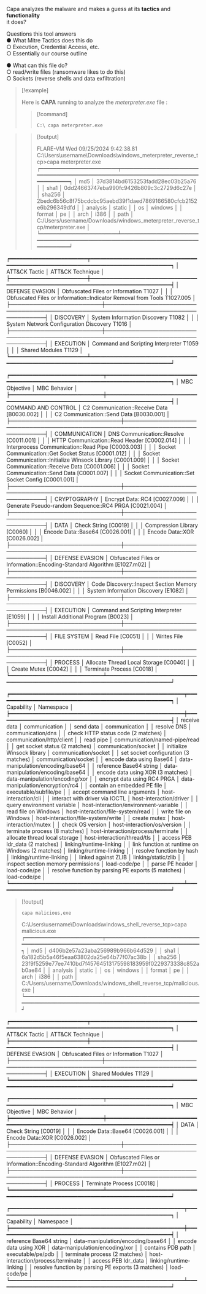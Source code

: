 


Capa analyzes the malware and makes a guess at its **tactics** and **functionality**  
it does? 

Questions this tool answers  
● What Mitre Tactics does this do  
○ Execution, Credential Access, etc.  
○ Essentially our course outline  

● What can this file do?  
○ read/write files (ransomware likes to do this)  
○ Sockets (reverse shells and data exfiltration)


>[!example]
>
>Here is **CAPA** running to analyze the *meterpreter.exe* file : 
>
>>[!command]
>>
>>`C:\ capa meterpreter.exe`

>>[!output]
>>
>>FLARE-VM Wed 09/25/2024  9:42:38.81
C:\Users\username\Downloads\windows_meterpreter_reverse_tcp>capa meterpreter.exe
┍━━━━━━━━━━━━━━━━━━━━━━━━┯━━━━━━━━━━━━━━━━━━━━━━━━━━━━━━━━━━━━━━━━━━━━━━━━━━━━━━━━━━━━━━━━━━━━━━━━━━━━━━━━━━━━┑
│ md5                    │ 37d3814bd6153253fadd28ec03b25a76                                                   │
│ sha1                   │ 0dd24663747eba990fc9426b809c3c2729d6c27e                                           │
│ sha256                 │ 2bedc6b56c8f75bcdcbc95aebd39f1daed7869166580cfcb2152e6b296349dfd                   │
│ analysis               │ static                                                                             │
│ os                     │ windows                                                                            │
│ format                 │ pe                                                                                 │
│ arch                   │ i386                                                                               │
│ path                   │ C:/Users/username/Downloads/windows_meterpreter_reverse_tcp/meterpreter.exe        │
┕━━━━━━━━━━━━━━━━━━━━━━━━┷━━━━━━━━━━━━━━━━━━━━━━━━━━━━━━━━━━━━━━━━━━━━━━━━━━━━━━━━━━━━━━━━━━━━━━━━━━━━━━━━━━━━┙

┍━━━━━━━━━━━━━━━━━━━━━━━━┯━━━━━━━━━━━━━━━━━━━━━━━━━━━━━━━━━━━━━━━━━━━━━━━━━━━━━━━━━━━━━━━━━━━━━━━━━━━━━━━━━━━━┑
│ ATT&CK Tactic          │ ATT&CK Technique                                                                   │
┝━━━━━━━━━━━━━━━━━━━━━━━━┿━━━━━━━━━━━━━━━━━━━━━━━━━━━━━━━━━━━━━━━━━━━━━━━━━━━━━━━━━━━━━━━━━━━━━━━━━━━━━━━━━━━━┥
│ DEFENSE EVASION        │ Obfuscated Files or Information T1027                                              │
│                        │ Obfuscated Files or Information::Indicator Removal from Tools T1027.005            │
├────────────────────────┼────────────────────────────────────────────────────────────────────────────────────┤
│ DISCOVERY              │ System Information Discovery T1082                                                 │
│                        │ System Network Configuration Discovery T1016                                       │
├────────────────────────┼────────────────────────────────────────────────────────────────────────────────────┤
│ EXECUTION              │ Command and Scripting Interpreter T1059                                            │
│                        │ Shared Modules T1129                                                               │
┕━━━━━━━━━━━━━━━━━━━━━━━━┷━━━━━━━━━━━━━━━━━━━━━━━━━━━━━━━━━━━━━━━━━━━━━━━━━━━━━━━━━━━━━━━━━━━━━━━━━━━━━━━━━━━━┙


┍━━━━━━━━━━━━━━━━━━━━━━━━━━━━━┯━━━━━━━━━━━━━━━━━━━━━━━━━━━━━━━━━━━━━━━━━━━━━━━━━━━━━━━━━━━━━━━━━━━━━━━━━━━━━━━┑
│ MBC Objective               │ MBC Behavior                                                                  │
┝━━━━━━━━━━━━━━━━━━━━━━━━━━━━━┿━━━━━━━━━━━━━━━━━━━━━━━━━━━━━━━━━━━━━━━━━━━━━━━━━━━━━━━━━━━━━━━━━━━━━━━━━━━━━━━┥
│ COMMAND AND CONTROL         │ C2 Communication::Receive Data [B0030.002]                                    │
│                             │ C2 Communication::Send Data [B0030.001]                                       │
├─────────────────────────────┼───────────────────────────────────────────────────────────────────────────────┤
│ COMMUNICATION               │ DNS Communication::Resolve [C0011.001]                                        │
│                             │ HTTP Communication::Read Header [C0002.014]                                   │
│                             │ Interprocess Communication::Read Pipe [C0003.003]                             │
│                             │ Socket Communication::Get Socket Status [C0001.012]                           │
│                             │ Socket Communication::Initialize Winsock Library [C0001.009]                  │
│                             │ Socket Communication::Receive Data [C0001.006]                                │
│                             │ Socket Communication::Send Data [C0001.007]                                   │
│                             │ Socket Communication::Set Socket Config [C0001.001]                           │
├─────────────────────────────┼───────────────────────────────────────────────────────────────────────────────┤
│ CRYPTOGRAPHY                │ Encrypt Data::RC4 [C0027.009]                                                 │
│                             │ Generate Pseudo-random Sequence::RC4 PRGA [C0021.004]                         │
├─────────────────────────────┼───────────────────────────────────────────────────────────────────────────────┤
│ DATA                        │ Check String [C0019]                                                          │
│                             │ Compression Library [C0060]                                                   │
│                             │ Encode Data::Base64 [C0026.001]                                               │
│                             │ Encode Data::XOR [C0026.002]                                                  │
├─────────────────────────────┼───────────────────────────────────────────────────────────────────────────────┤
│ DEFENSE EVASION             │ Obfuscated Files or Information::Encoding-Standard Algorithm [E1027.m02]      │
├─────────────────────────────┼───────────────────────────────────────────────────────────────────────────────┤
│ DISCOVERY                   │ Code Discovery::Inspect Section Memory Permissions [B0046.002]                │
│                             │ System Information Discovery [E1082]                                          │
├─────────────────────────────┼───────────────────────────────────────────────────────────────────────────────┤
│ EXECUTION                   │ Command and Scripting Interpreter [E1059]                                     │
│                             │ Install Additional Program [B0023]                                            │
├─────────────────────────────┼───────────────────────────────────────────────────────────────────────────────┤
│ FILE SYSTEM                 │ Read File [C0051]                                                             │
│                             │ Writes File [C0052]                                                           │
├─────────────────────────────┼───────────────────────────────────────────────────────────────────────────────┤
│ PROCESS                     │ Allocate Thread Local Storage [C0040]                                         │
│                             │ Create Mutex [C0042]                                                          │
│                             │ Terminate Process [C0018]                                                     │
┕━━━━━━━━━━━━━━━━━━━━━━━━━━━━━┷━━━━━━━━━━━━━━━━━━━━━━━━━━━━━━━━━━━━━━━━━━━━━━━━━━━━━━━━━━━━━━━━━━━━━━━━━━━━━━━┙

┍━━━━━━━━━━━━━━━━━━━━━━━━━━━━━━━━━━━━━━━━━━━━━━━━━━━━━━┯━━━━━━━━━━━━━━━━━━━━━━━━━━━━━━━━━━━━━━━━━━━━━━━━━━━━━━┑
│ Capability                                           │ Namespace                                            │
┝━━━━━━━━━━━━━━━━━━━━━━━━━━━━━━━━━━━━━━━━━━━━━━━━━━━━━━┿━━━━━━━━━━━━━━━━━━━━━━━━━━━━━━━━━━━━━━━━━━━━━━━━━━━━━━┥
│ receive data                                         │ communication                                        │
│ send data                                            │ communication                                        │
│ resolve DNS                                          │ communication/dns                                    │
│ check HTTP status code (2 matches)                   │ communication/http/client                            │
│ read pipe                                            │ communication/named-pipe/read                        │
│ get socket status (2 matches)                        │ communication/socket                                 │
│ initialize Winsock library                           │ communication/socket                                 │
│ set socket configuration (3 matches)                 │ communication/socket                                 │
│ encode data using Base64                             │ data-manipulation/encoding/base64                    │
│ reference Base64 string                              │ data-manipulation/encoding/base64                    │
│ encode data using XOR (3 matches)                    │ data-manipulation/encoding/xor                       │
│ encrypt data using RC4 PRGA                          │ data-manipulation/encryption/rc4                     │
│ contain an embedded PE file                          │ executable/subfile/pe                                │
│ accept command line arguments                        │ host-interaction/cli                                 │
│ interact with driver via IOCTL                       │ host-interaction/driver                              │
│ query environment variable                           │ host-interaction/environment-variable                │
│ read file on Windows                                 │ host-interaction/file-system/read                    │
│ write file on Windows                                │ host-interaction/file-system/write                   │
│ create mutex                                         │ host-interaction/mutex                               │
│ check OS version                                     │ host-interaction/os/version                          │
│ terminate process (8 matches)                        │ host-interaction/process/terminate                   │
│ allocate thread local storage                        │ host-interaction/thread/tls                          │
│ access PEB ldr_data (2 matches)                      │ linking/runtime-linking                              │
│ link function at runtime on Windows (2 matches)      │ linking/runtime-linking                              │
│ resolve function by hash                             │ linking/runtime-linking                              │
│ linked against ZLIB                                  │ linking/static/zlib                                  │
│ inspect section memory permissions                   │ load-code/pe                                         │
│ parse PE header                                      │ load-code/pe                                         │
│ resolve function by parsing PE exports (5 matches)   │ load-code/pe                                         │
┕━━━━━━━━━━━━━━━━━━━━━━━━━━━━━━━━━━━━━━━━━━━━━━━━━━━━━━┷━━━━━━━━━━━━━━━━━━━━━━━━━━━━━━━━━━━━━━━━━━━━━━━━━━━━━━┙



>[!output]
>
>`capa malicious,exe` 
>
>C:\Users\username\Downloads\windows_shell_reverse_tcp>capa malicious.exe
┍━━━━━━━━━━━━━━━━━━━━━━━━┯━━━━━━━━━━━━━━━━━━━━━━━━━━━━━━━━━━━━━━━━━━━━━━━━━━━━━━━━━━━━━━━━━━━━━━━━━━━━━━━━━━━━┑
│ md5                    │ d406b2e57a23aba256989b966b64d529                                                   │
│ sha1                   │ 6a182d5b5a46f5eaa63802da25e64b77f07ac38b                                           │
│ sha256                 │ 23f9f5259e77ee7410bd7f45764513175598183959f0229373338c852ab0ae84                   │
│ analysis               │ static                                                                             │
│ os                     │ windows                                                                            │
│ format                 │ pe                                                                                 │
│ arch                   │ i386                                                                               │
│ path                   │ C:/Users/username/Downloads/windows_shell_reverse_tcp/malicious.exe                │
┕━━━━━━━━━━━━━━━━━━━━━━━━┷━━━━━━━━━━━━━━━━━━━━━━━━━━━━━━━━━━━━━━━━━━━━━━━━━━━━━━━━━━━━━━━━━━━━━━━━━━━━━━━━━━━━┙

┍━━━━━━━━━━━━━━━━━━━━━━━━┯━━━━━━━━━━━━━━━━━━━━━━━━━━━━━━━━━━━━━━━━━━━━━━━━━━━━━━━━━━━━━━━━━━━━━━━━━━━━━━━━━━━━┑
│ ATT&CK Tactic          │ ATT&CK Technique                                                                   │
┝━━━━━━━━━━━━━━━━━━━━━━━━┿━━━━━━━━━━━━━━━━━━━━━━━━━━━━━━━━━━━━━━━━━━━━━━━━━━━━━━━━━━━━━━━━━━━━━━━━━━━━━━━━━━━━┥
│ DEFENSE EVASION        │ Obfuscated Files or Information T1027                                              │
├────────────────────────┼────────────────────────────────────────────────────────────────────────────────────┤
│ EXECUTION              │ Shared Modules T1129                                                               │
┕━━━━━━━━━━━━━━━━━━━━━━━━┷━━━━━━━━━━━━━━━━━━━━━━━━━━━━━━━━━━━━━━━━━━━━━━━━━━━━━━━━━━━━━━━━━━━━━━━━━━━━━━━━━━━━┙


┍━━━━━━━━━━━━━━━━━━━━━━━━━━━━━┯━━━━━━━━━━━━━━━━━━━━━━━━━━━━━━━━━━━━━━━━━━━━━━━━━━━━━━━━━━━━━━━━━━━━━━━━━━━━━━━┑
│ MBC Objective               │ MBC Behavior                                                                  │
┝━━━━━━━━━━━━━━━━━━━━━━━━━━━━━┿━━━━━━━━━━━━━━━━━━━━━━━━━━━━━━━━━━━━━━━━━━━━━━━━━━━━━━━━━━━━━━━━━━━━━━━━━━━━━━━┥
│ DATA                        │ Check String [C0019]                                                          │
│                             │ Encode Data::Base64 [C0026.001]                                               │
│                             │ Encode Data::XOR [C0026.002]                                                  │
├─────────────────────────────┼───────────────────────────────────────────────────────────────────────────────┤
│ DEFENSE EVASION             │ Obfuscated Files or Information::Encoding-Standard Algorithm [E1027.m02]      │
├─────────────────────────────┼───────────────────────────────────────────────────────────────────────────────┤
│ PROCESS                     │ Terminate Process [C0018]                                                     │
┕━━━━━━━━━━━━━━━━━━━━━━━━━━━━━┷━━━━━━━━━━━━━━━━━━━━━━━━━━━━━━━━━━━━━━━━━━━━━━━━━━━━━━━━━━━━━━━━━━━━━━━━━━━━━━━┙

┍━━━━━━━━━━━━━━━━━━━━━━━━━━━━━━━━━━━━━━━━━━━━━━━━━━━━━━┯━━━━━━━━━━━━━━━━━━━━━━━━━━━━━━━━━━━━━━━━━━━━━━━━━━━━━━┑
│ Capability                                           │ Namespace                                            │
┝━━━━━━━━━━━━━━━━━━━━━━━━━━━━━━━━━━━━━━━━━━━━━━━━━━━━━━┿━━━━━━━━━━━━━━━━━━━━━━━━━━━━━━━━━━━━━━━━━━━━━━━━━━━━━━┥
│ reference Base64 string                              │ data-manipulation/encoding/base64                    │
│ encode data using XOR                                │ data-manipulation/encoding/xor                       │
│ contains PDB path                                    │ executable/pe/pdb                                    │
│ terminate process (2 matches)                        │ host-interaction/process/terminate                   │
│ access PEB ldr_data                                  │ linking/runtime-linking                              │
│ resolve function by parsing PE exports (3 matches)   │ load-code/pe                                         │
┕━━━━━━━━━━━━━━━━━━━━━━━━━━━━━━━━━━━━━━━━━━━━━━━━━━━━━━┷━━━━━━━━━━━━━━━━━━━━━━━━━━━━━━━━━━━━━━━━━━━━━━━━━━━━━━┙






